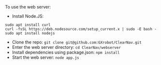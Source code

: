 To use the web server:
- Install Node.JS:
```
sudo apt install curl
curl -fsSL https://deb.nodesource.com/setup_current.x | sudo -E bash -
sudo apt install nodejs
```
- Clone the repo: `git clone git@github.com:GXrobot/ClearNav.git`
- Enter the web server directory: `cd ClearNav/webserver`
- Install dependencies using package.json: `npm install`
- Start the web server: `node app.js`

